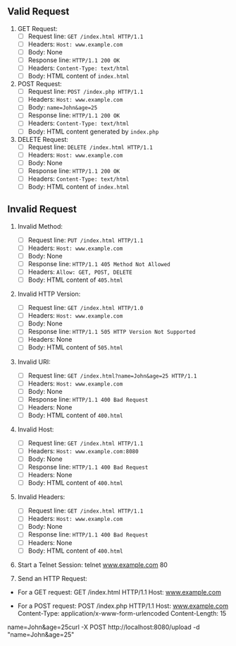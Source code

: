 ## Valid Request

1. GET Request:
    - [ ] Request line: `GET /index.html HTTP/1.1`
    - [ ] Headers: `Host: www.example.com`
    - [ ] Body: None
    - [ ] Response line: `HTTP/1.1 200 OK`
    - [ ] Headers: `Content-Type: text/html`
    - [ ] Body: HTML content of `index.html`

2. POST Request:
    - [ ] Request line: `POST /index.php HTTP/1.1`
    - [ ] Headers: `Host: www.example.com`
    - [ ] Body: `name=John&age=25`
    - [ ] Response line: `HTTP/1.1 200 OK`
    - [ ] Headers: `Content-Type: text/html`
    - [ ] Body: HTML content generated by `index.php`

3. DELETE Request:
    - [ ] Request line: `DELETE /index.html HTTP/1.1`
    - [ ] Headers: `Host: www.example.com`
    - [ ] Body: None
    - [ ] Response line: `HTTP/1.1 200 OK`
    - [ ] Headers: `Content-Type: text/html`
    - [ ] Body: HTML content of `index.html`

## Invalid Request

1. Invalid Method:
    - [ ] Request line: `PUT /index.html HTTP/1.1`
    - [ ] Headers: `Host: www.example.com`
    - [ ] Body: None
    - [ ] Response line: `HTTP/1.1 405 Method Not Allowed`
    - [ ] Headers: `Allow: GET, POST, DELETE`
    - [ ] Body: HTML content of `405.html`
2. Invalid HTTP Version:
    - [ ] Request line: `GET /index.html HTTP/1.0`
    - [ ] Headers: `Host: www.example.com`
    - [ ] Body: None
    - [ ] Response line: `HTTP/1.1 505 HTTP Version Not Supported`
    - [ ] Headers: None
    - [ ] Body: HTML content of `505.html`
3. Invalid URI:
    - [ ] Request line: `GET /index.html?name=John&age=25 HTTP/1.1`
    - [ ] Headers: `Host: www.example.com`
    - [ ] Body: None
    - [ ] Response line: `HTTP/1.1 400 Bad Request`
    - [ ] Headers: None
    - [ ] Body: HTML content of `400.html`
4. Invalid Host:
    - [ ] Request line: `GET /index.html HTTP/1.1`
    - [ ] Headers: `Host: www.example.com:8080`
    - [ ] Body: None
    - [ ] Response line: `HTTP/1.1 400 Bad Request`
    - [ ] Headers: None
    - [ ] Body: HTML content of `400.html`
5. Invalid Headers:
    - [ ] Request line: `GET /index.html HTTP/1.1`
    - [ ] Headers: `Host: www.example.com`
    - [ ] Body: None
    - [ ] Response line: `HTTP/1.1 400 Bad Request`
    - [ ] Headers: None
    - [ ] Body: HTML content of `400.html`

1. Start a Telnet Session:
telnet www.example.com 80

2. Send an HTTP Request:

- For a GET request:
GET /index.html HTTP/1.1
Host: www.example.com

- For a POST request:
POST /index.php HTTP/1.1
Host: www.example.com
Content-Type: application/x-www-form-urlencoded
Content-Length: 15

name=John&age=25curl -X POST http://localhost:8080/upload -d "name=John&age=25"